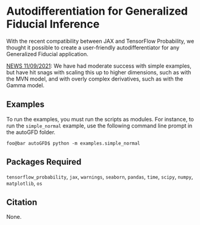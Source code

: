 # **Autodifferentiation for Generalized Fiducial Inference** 
With the recent compatibility between JAX and TensorFlow Probability, we thought it possible to create a user-friendly autodifferentiator for any Generalized Fiducial application.  

<ins>NEWS 11/09/2021</ins>: We have had moderate success with simple examples, but have hit snags with scaling this up to higher dimensions, such as with the MVN model, and with overly complex derivatives, such as with the Gamma model.


## Examples

To run the examples, you must run the scripts as modules.  For instance, to run the `simple_normal` example, use the following command line prompt in the autoGFD folder.

```console
foo@bar autoGFD$ python -m examples.simple_normal
```

## Packages Required

`tensorflow_probability`, `jax`, `warnings`, `seaborn`, `pandas`, `time`, `scipy`, `numpy`, `matplotlib`, `os`

## Citation

None.

